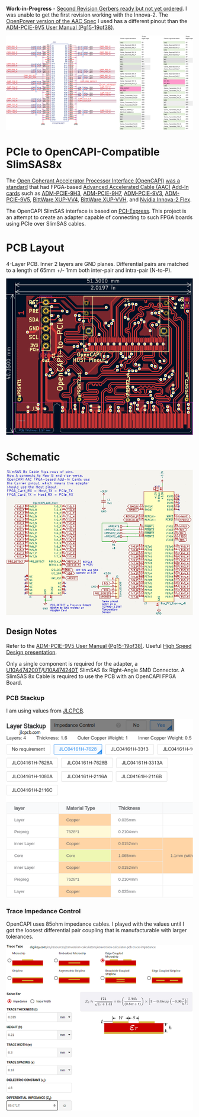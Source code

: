 **Work-in-Progress** - [Second Revision Gerbers ready but not yet ordered](https://github.com/mwrnd/OpenCAPI-to-PCIe/releases/tag/v0.2-alpha). I was unable to get the first revision working with the Innova-2. The [OpenPower version of the AAC Spec](https://files.openpower.foundation/s/xSQPe6ypoakKQdq/download/25Gbps-spec-20171108.pdf) I used has a different pinout than the [ADM-PCIE-9V5 User Manual (Pg15-19of38)](https://www.alpha-data.com/xml/user_manuals/adm-pcie-9v5%20user%20manual_v1_4.pdf).

![OpenCAPI Error](img/OpenCAPI_Error.png)




# PCIe to OpenCAPI-Compatible SlimSAS8x

The [Open Coherant Accelerator Processor Interface (OpenCAPI)](https://opencapi.org/wp-content/uploads/2022/07/OpenCAPI-Overview.pdf) [was a standard](https://opencapi.org/2022/08/09/cxl-consortium-and-opencapi-consortium-sign-letter-of-intent-to-transfer-opencapi-specifications-to-cxl/) that had FPGA-based [Advanced Accelerated Cable (AAC)](https://files.openpower.foundation/s/xSQPe6ypoakKQdq/download/25Gbps-spec-20171108.pdf) [Add-In cards](https://opencapi.org/wp-content/uploads/2018/12/OpenCAPI-Tech-SC18-Exhibitor-Forum.pdf) such as [ADM-PCIE-9H3](https://www.alpha-data.com/product/adm-pcie-9h3/), [ADM-PCIE-9H7](https://www.alpha-data.com/alpha-data-release-adm-pcie-9h7-data-center-board-with-xilinx-virtex-ultrascale-hbm-fpga/), [ADM-PCIE-9V3](https://www.alpha-data.com/product/adm-pcie-9v3/), [ADM-PCIE-9V5](https://www.alpha-data.com/product/adm-pcie-9v5/), [BittWare XUP-VV4](https://www.bittware.com/fpga/xup-vv4/), [BittWare XUP-VVH](https://www.bittware.com/fpga/xup-vvh/), and [Nvidia Innova-2 Flex](https://www.nvidia.com/en-us/networking/ethernet/innova-2-flex/).

The OpenCAPI SlimSAS interface is based on [PCI-Express](https://en.wikipedia.org/wiki/PCI_Express). This project is an attempt to create an adapter capable of connecting to such FPGA boards using PCIe over SlimSAS cables.




# PCB Layout

4-Layer PCB. Inner 2 layers are GND planes. Differential pairs are matched to a length of 65mm +/- 1mm both inter-pair and intra-pair (N-to-P).

![OpenCAPI to PCIe x8 PCB Layout](img/OpenCAPI-to-PCIe_PCB_Layout.png)




# Schematic

![OpenCAPI to PCIe x8 Schematic](img/OpenCAPI-to-PCIe_Schematic.png)




## Design Notes

Refer to the [ADM-PCIE-9V5 User Manual (Pg15-19of38)](https://www.alpha-data.com/xml/user_manuals/adm-pcie-9v5%20user%20manual_v1_4.pdf). Useful [High Speed Design presentation](https://www.youtube.com/watch?v=QG0Apol-oj0&t=2832s).

Only a single component is required for the adapter, a [U10A474200T](https://www.digikey.com/en/products/detail/amphenol-cs-commercial-products/U10A474200T/14632855)/[U10A474240T](https://www.digikey.com/en/products/detail/amphenol-cs-commercial-products/U10A474240T/17066204) SlimSAS 8x Right-Angle SMD Connector. A SlimSAS 8x Cable is required to use the PCB with an OpenCAPI FPGA Board.




### PCB Stackup

I am using values from [JLCPCB](https://jlcpcb.com/capabilities/pcb-capabilities).

![4-Layer Stackup](img/Layer_Stackup.png)




### Trace Impedance Control

OpenCAPI uses 85ohm impedance cables. I played with the values until I got the loosest differential pair coupling that is manufacturable with larger tolerances.

![85ohm Differential Impedance in DigiKey Calculator](img/PCB_Impedance_0.30mm_0.18mm_on_0.21mm_7628.png)




